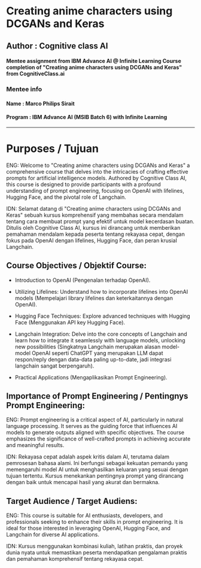 
# Creating anime characters using DCGANs and Keras
## Author : Cognitive class AI
#### Mentee assignment from IBM Advance AI @ Infinite Learning Course completion of "Creating anime characters using DCGANs and Keras" from CognitiveClass.ai
### Mentee info
#### Name : Marco Philips Sirait
#### Program : IBM Advance AI (MSIB Batch 6) with Infinite Learning

---

# Purposes / Tujuan
ENG:
Welcome to "Creating anime characters using DCGANs and Keras" a comprehensive course that delves into the intricacies of crafting effective prompts for artificial intelligence models. Authored by Cognitive Class AI, this course is designed to provide participants with a profound understanding of prompt engineering, focusing on OpenAI with lifelines, Hugging Face, and the pivotal role of Langchain.

IDN:
Selamat datang di "Creating anime characters using DCGANs and Keras" sebuah kursus komprehensif yang membahas secara mendalam tentang cara membuat prompt yang efektif untuk model kecerdasan buatan. Ditulis oleh Cognitive Class AI, kursus ini dirancang untuk memberikan pemahaman mendalam kepada peserta tentang rekayasa cepat, dengan fokus pada OpenAI dengan lifelines, Hugging Face, dan peran krusial Langchain.

## Course Objectives / Objektif Course:
- Introduction to OpenAI (Pengenalan terhadap OpenAI).

- Utilizing Lifelines: Understand how to incorporate lifelines into OpenAI models (Mempelajari library lifelines dan keterkaitannya dengan OpenAI).

- Hugging Face Techniques: Explore advanced techniques with Hugging Face (Menggunakan API key Hugging Face).

- Langchain Integration: Delve into the core concepts of Langchain and learn how to integrate it seamlessly with language models, unlocking new possibilities (Singkatnya Langchain merupakan alasan model-model OpenAI seperti ChatGPT yang merupakan LLM dapat respon/reply dengan data-data paling up-to-date, jadi integrasi langchain sangat berpengaruh).

- Practical Applications (Mengaplikasikan Prompt Engineering).

## Importance of Prompt Engineering / Pentingnys Prompt Engineering:
ENG:
Prompt engineering is a critical aspect of AI, particularly in natural language processing. It serves as the guiding force that influences AI models to generate outputs aligned with specific objectives. The course emphasizes the significance of well-crafted prompts in achieving accurate and meaningful results.

IDN:
Rekayasa cepat adalah aspek kritis dalam AI, terutama dalam pemrosesan bahasa alami. Ini berfungsi sebagai kekuatan pemandu yang memengaruhi model AI untuk menghasilkan keluaran yang sesuai dengan tujuan tertentu. Kursus menekankan pentingnya prompt yang dirancang dengan baik untuk mencapai hasil yang akurat dan bermakna.

## Target Audience / Target Audiens:
ENG:
This course is suitable for AI enthusiasts, developers, and professionals seeking to enhance their skills in prompt engineering. It is ideal for those interested in leveraging OpenAI, Hugging Face, and Langchain for diverse AI applications.

IDN:
Kursus menggunakan kombinasi kuliah, latihan praktis, dan proyek dunia nyata untuk memastikan peserta mendapatkan pengalaman praktis dan pemahaman komprehensif tentang rekayasa cepat.
